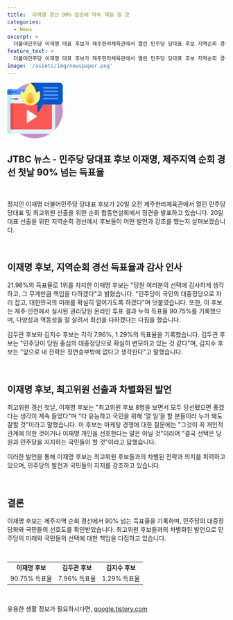 ```yaml
---
title:  이재명 경선 90% 압승에 약속 책임 질 것
categories:
  - News
excerpt: >
  더불어민주당 이재명 대표 후보가 제주한라체육관에서 열린 민주당 당대표 후보 지역순회 경선에서 90% 넘는 득표율을 기록하며 당원 여러분의 선택에 감사하게 생각하고, 그 무게만큼 책임을 다하겠다고 밝혔다. 김두관 후보는 1%의 목소리도 대변을 강조하며, 김지수 후보는 남은 전략은 정면승부 뿐이라고 전략을 밝혔다. 최고위원 후보 경선에서는 정봉주 후보가 21.98%의 득표율을 기록하며 이에 대해 다 유능하고 국민을 위해 ‘열 일’을 할 분들이라 누가 돼도 잘할 것이라고 말했다.
feature_text: >
  더불어민주당 이재명 대표 후보가 제주한라체육관에서 열린 민주당 당대표 후보 지역순회 경선에서 90% 넘는 득표율을 기록하며 당원 여러분의 선택에 감사하게 생각하고, 그 무게만큼 책임을 다하겠다고 밝혔다. 김두관 후보는 1%의 목소리도 대변을 강조하며, 김지수 후보는 남은 전략은 정면승부 뿐이라고 전략을 밝혔다. 최고위원 후보 경선에서는 정봉주 후보가 21.98%의 득표율을 기록하며 이에 대해 다 유능하고 국민을 위해 ‘열 일’을 할 분들이라 누가 돼도 잘할 것이라고 말했다.
image: '/assets/img/newspaper.png'
---
```


<p><img src="/assets/img/news.png" alt="rentncar 속보" /></p>

<h2>JTBC 뉴스 - 민주당 당대표 후보 이재명, 제주지역 순회 경선 첫날 90% 넘는 득표율</h2>

<p data-ke-size="size16">&nbsp;</p>

<p>정치인 이재명 더불어민주당 당대표 후보가 20일 오전 제주한라체육관에서 열린 민주당 당대표 및 최고위원 선출을 위한 순회 합동연설회에서 정견을 발표하고 있습니다. 20일 대표 선출을 위한 지역순회 경선에서 후보들이 어떤 발언과 강조를 했는지 살펴보겠습니다.</p>

<p data-ke-size="size16">&nbsp;</p>

<h2 data-ke-size="size26">이재명 후보, 지역순회 경선 득표율과 감사 인사</h2>

<p>21.98%의 득표율로 1위를 차지한 이재명 후보는 "당원 여러분의 선택에 감사하게 생각하고, 그 무게만큼 책임을 다하겠다"고 밝혔습니다. "민주당이 국민의 대중정당으로 자리 잡고, 대한민국의 미래를 확실히 열어가도록 하겠다"며 덧붙였습니다. 또한, 이 후보는 제주·인천에서 실시된 권리당원 온라인 투표 결과 누적 득표율 90.75%를 기록했으며, 다양성과 역동성을 잘 살려서 최선을 다하겠다는 다짐을 했습니다.</p>

<p>김두관 후보와 김지수 후보는 각각 7.96%, 1.29%의 득표율을 기록했습니다. 김두관 후보는 "민주당이 당원 중심의 대중정당으로 확실히 변모하고 있는 것 같다"며, 김지수 후보는 "앞으로 내 전략은 정면승부밖에 없다고 생각한다"고 말했습니다.</p>

<p data-ke-size="size16">&nbsp;</p>

<h2 data-ke-size="size26">이재명 후보, 최고위원 선출과 차별화된 발언</h2>

<p>최고위원 경선 첫날, 이재명 후보는 "최고위원 후보 8명을 보면서 모두 당선됐으면 좋겠다는 생각이 계속 들었다"며 "다 유능하고 국민을 위해 ‘열 일’을 할 분들이라 누가 돼도 잘할 것"이라고 말했습니다. 이 후보는 마케팅 경쟁에 대한 질문에는 "그것이 꼭 개인적 관계에 의한 것이거나 이재명 개인을 선호한다는 말은 아닐 것"이라며 "결국 선택은 당원과 민주당을 지지하는 국민들이 할 것"이라고 답했습니다.</p>

<p>이러한 발언을 통해 이재명 후보는 최고위원 후보들과의 차별된 전략과 의지를 피력하고 있으며, 민주당의 발전과 국민들의 지지를 강조하고 있습니다.</p>

<p data-ke-size="size16">&nbsp;</p>

<h2 data-ke-size="size26">결론</h2>

<p>이재명 후보는 제주지역 순회 경선에서 90% 넘는 득표율을 기록하며, 민주당의 대중정당화와 국민들의 선호도를 확인받았습니다. 최고위원 후보들과의 차별화된 발언으로 민주당의 미래와 국민들의 선택에 대한 책임을 다짐하고 있습니다.</p>

<p data-ke-size="size16">&nbsp;</p>

<table>
    <tbody>
        <tr>
            <td style="text-align: center; height: 17px;"><b>이재명 후보</b></td>
            <td style="text-align: center; height: 17px;"><b>김두관 후보</b></td>
            <td style="text-align: center; height: 17px;"><b>김지수 후보</b></td>
        </tr>
        <tr>
            <td style="text-align: center; height: 17px;">90.75% 득표율</td>
            <td style="text-align: center; height: 17px;">7.96% 득표율</td>
            <td style="text-align: center; height: 17px;">1.29% 득표율</td>
        </tr>
    </tbody>
</table>

<p data-ke-size="size16">&nbsp;</p>
유용한 생활 정보가 필요하시다면, <a href="https://qoogle.tistory.com" rel="dofollow">qoogle.tistory.com</a>


